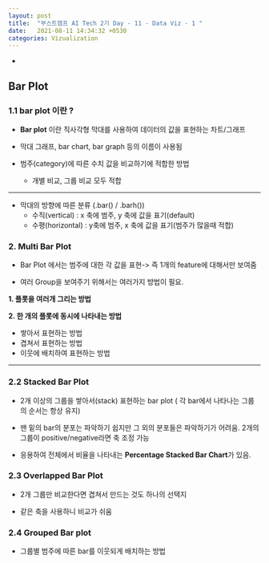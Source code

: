 ```yaml
---
layout: post
title:  "부스트캠프 AI Tech 2기 Day - 11 - Data Viz - 1 "
date:   2021-08-11 14:34:32 +0530
categories: Vizualization
---
```



- 

## Bar Plot


### 1.1 bar plot 이란 ?

- **Bar plot** 이란 직사각형 막대를 사용하여 데이터의 값을 표현하는 차트/그래프

- 막대 그래프, bar chart, bar graph 등의 이름이 사용됨

- 범주(category)에 따른 수치 값을 비교하기에 적합한 방법
    - 개별 비교, 그룹 비교 모두 적합

    
---

- 막대의 방향에 따른 분류 (.bar() / .barh())
    - 수직(vertical) : x 축에 범주, y 축에 값을 표기(default)
    - 수평(horizontal) : y축에 범주, x 축에 값을 표기(범주가 많을때 적합)


### 2. Multi Bar Plot

- Bar Plot 에서는 범주에 대한 각 값을 표현-> 즉 1개의 feature에 대해서만 보여줌

- 여러 Group을 보여주기 위해서는 여러가지 방법이 필요.


**1. 플롯을 여러개 그리는 방법**

**2. 한 개의 플롯에 동시에 나타내는 방법**
- 쌓아서 표현하는 방법
- 겹쳐서 표현하는 방법
- 이웃에 배치하여 표현하는 방법

---
### 2.2 Stacked Bar Plot

- 2개 이상의 그룹을 쌓아서(stack) 표현하는 bar plot ( 각 bar에서 나타나는 그룹의 순서는 항상 유지)

- 맨 밑의 bar의 분포는 파악하기 쉽지만 그 외의 분포들은 파악하기가 어려움. 2개의 그룹이 positive/negative라면 축 조정 가능

- 응용하여 전체에서 비율을 나타내는 **Percentage Stacked Bar Chart**가 있음.


### 2.3 Overlapped Bar Plot

- 2개 그룹만 비교한다면 겹쳐서 만드는 것도 하나의 선택지

- 같은 축을 사용하니 비교가 쉬움

### 2.4 Grouped Bar plot

- 그룹별 범주에 따른 bar를 이웃되게 배치하는 방법